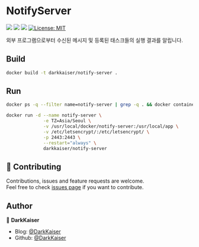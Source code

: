 # NotifyServer

<p>
  <img src="https://img.shields.io/badge/Go-00ADD8?style=square&amp;logo=Go&amp;logoColor=white" />
  <img src="https://img.shields.io/badge/JSON-000000?style=square&amp;logo=json&amp;logoColor=white">
  <img src="https://img.shields.io/badge/Docker-2496ED?style=square&amp;logo=Docker&amp;logoColor=white">
  <a href="https://github.com/DarkKaiser/notify-server/blob/master/LICENSE">
    <img alt="License: MIT" src="https://img.shields.io/badge/license-MIT-yellow.svg" target="_blank" />
  </a>
</p>

외부 프로그램으로부터 수신된 메시지 및 등록된 태스크들의 실행 결과를 알립니다.

## Build

```bash
docker build -t darkkaiser/notify-server .
```

## Run

```bash
docker ps -q --filter name=notify-server | grep -q . && docker container stop notify-server && docker container rm notify-server

docker run -d --name notify-server \
              -e TZ=Asia/Seoul \
              -v /usr/local/docker/notify-server:/usr/local/app \
              -v /etc/letsencrypt/:/etc/letsencrypt/ \
              -p 2443:2443 \
              --restart="always" \
              darkkaiser/notify-server
```

## 🤝 Contributing

Contributions, issues and feature requests are welcome.<br />
Feel free to check [issues page](https://github.com/DarkKaiser/notify-server/issues) if you want to contribute.

## Author

👤 **DarkKaiser**

- Blog: [@DarkKaiser](http://www.darkkaiser.com)
- Github: [@DarkKaiser](https://github.com/DarkKaiser)
